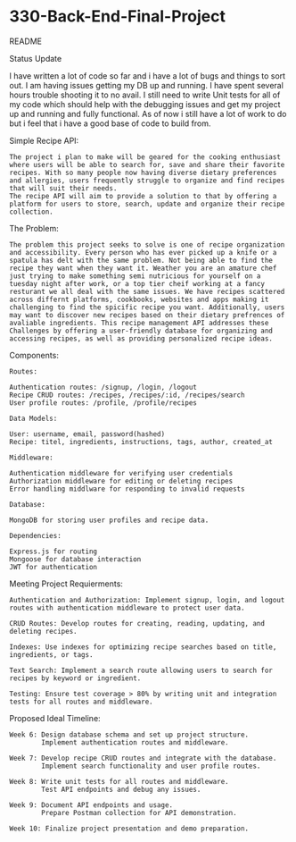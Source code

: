 # 330-Back-End-Final-Project

README

Status Update

I have written a lot of code so far and i have a lot of bugs and things to sort out. I am having issues getting my DB up and running. I have spent several hours trouble shooting it to no avail. I still need to write Unit tests for all of my code which should help with the debugging issues and get my project up and running and fully functional. As of now i still have a lot of work to do but i feel that i have a good base of code to build from.

Simple Recipe API:

    The project i plan to make will be geared for the cooking enthusiast where users will be able to search for, save and share their favorite recipes. With so many people now having diverse dietary preferences and allergies, users frequently struggle to organize and find recipes that will suit their needs.
    The recipe API will aim to provide a solution to that by offering a platform for users to store, search, update and organize their recipe collection.

The Problem:

    The problem this project seeks to solve is one of recipe organization and accessibility. Every person who has ever picked up a knife or a spatula has delt with the same problem. Not being able to find the recipe they want when they want it. Weather you are an amature chef just trying to make something semi nutricious for yourself on a tuesday night after work, or a top tier cheif working at a fancy resturant we all deal with the same issues. We have recipes scattered across differnt platforms, cookbooks, websites and apps making it challenging to find the spicific recipe you want. Additionally, users may want to discover new recipes based on their dietary prefrences of avaliable ingredients. This recipe management API addresses these Challenges by offering a user-friendly database for organizing and accessing recipes, as well as providing personalized recipe ideas.

Components:

    Routes:

    Authentication routes: /signup, /login, /logout
    Recipe CRUD routes: /recipes, /recipes/:id, /recipes/search
    User profile routes: /profile, /profile/recipes

    Data Models:

    User: username, email, password(hashed)
    Recipe: titel, ingredients, instructions, tags, author, created_at

    Middleware:

    Authentication middleware for verifying user credentials
    Authorization middleware for editing or deleting recipes
    Error handling middlware for responding to invalid requests

    Database:

    MongoDB for storing user profiles and recipe data.

    Dependencies:

    Express.js for routing
    Mongoose for database interaction
    JWT for authentication

Meeting Project Requierments:

    Authentication and Authorization: Implement signup, login, and logout routes with authentication middleware to protect user data.

    CRUD Routes: Develop routes for creating, reading, updating, and deleting recipes.

    Indexes: Use indexes for optimizing recipe searches based on title, ingredients, or tags.

    Text Search: Implement a search route allowing users to search for recipes by keyword or ingredient.

    Testing: Ensure test coverage > 80% by writing unit and integration tests for all routes and middleware.

Proposed Ideal Timeline:

    Week 6: Design database schema and set up project structure.
            Implement authentication routes and middleware.

    Week 7: Develop recipe CRUD routes and integrate with the database.
            Implement search functionality and user profile routes.

    Week 8: Write unit tests for all routes and middleware.
            Test API endpoints and debug any issues.

    Week 9: Document API endpoints and usage.
            Prepare Postman collection for API demonstration.

    Week 10: Finalize project presentation and demo preparation.
